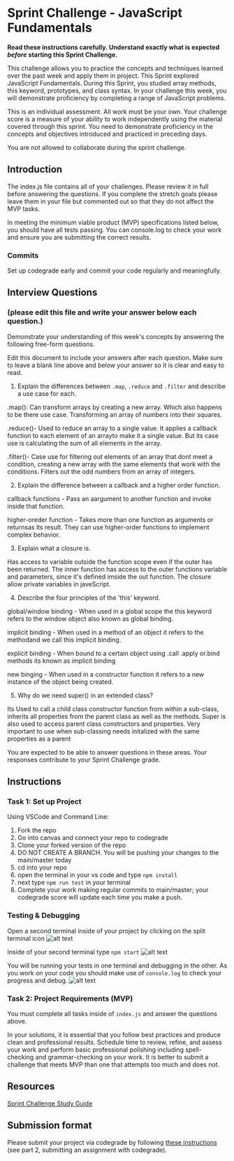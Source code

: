 # Sprint Challenge - JavaScript Fundamentals

**Read these instructions carefully. Understand exactly what is expected _before_ starting this Sprint Challenge.**

This challenge allows you to practice the concepts and techniques learned over the past week and apply them in project. This Sprint explored JavaScript Fundamentals. During this Sprint, you studied array methods, this keyword, prototypes, and class syntax. In your challenge this week, you will demonstrate proficiency by completing a range of JavaScript problems.

This is an individual assessment. All work must be your own. Your challenge score is a measure of your ability to work independently using the material covered through this sprint. You need to demonstrate proficiency in the concepts and objectives introduced and practiced in preceding days.

You are not allowed to collaborate during the sprint challenge. 

## Introduction

The index.js file contains all of your challenges. Please review it in full before answering the questions. If you complete the stretch goals please leave them in your file but commented out so that they do not affect the MVP tasks. 

In meeting the minimum viable product (MVP) specifications listed below, you should have all tests passing. You can console.log to check your work and ensure you are submitting the correct results. 

### Commits

Set up codegrade early and commit your code regularly and meaningfully. 

## Interview Questions
### (please edit this file and write your answer below each question.)
Demonstrate your understanding of this week's concepts by answering the following free-form questions.

Edit this document to include your answers after each question. Make sure to leave a blank line above and below your answer so it is clear and easy to read.

1. Explain the differences between `.map`, `.reduce` and `.filter` and describe a use case for each. 

.map(): Can transform arrays by creating a new array. Which also happens to be there use case. Transforming an array of numbers into their squares.

.reduce()- Used to reduce an array to a single value. It applies a callback function to each element of an arrayto make it a single value. But its case use is calculating the sum of all elements in the array.

.filter()- Case use for filtering out elements of an array that dont meet a condition, creating a new array with the same elements that work with the conditions. Filters out the odd numbers from an array of integers.

2. Explain the difference between a callback and a higher order function.

callback functions - Pass an aargument to another function and invoke inside that function.

higher-oreder function - Takes more than one function as arguments or returnsas its result. They can use higher-order functions to implement complex behavior.

3. Explain what a closure is.

Has access to variable outside the function scope even if the outer has been returned. The inner function has access to the outer functions variable and parameters, since it's defined imside the out function. The closure allow private variables in javeScript.

4. Describe the four principles of the 'this' keyword.

global/window binding - When used in a global scope  the this keyword refers to the window object also known as global binding.

implicit binding - When used in a method of an object it refers to the methodand we call this implicit binding.

explicit binding - When bound to a certain object using .call .apply or.bind methods its known as implicit binding

new binging - When used in a constructor function it refers to a new instance of the object being created.

5. Why do we need super() in an extended class?

Its Used to call a child class constructor function from within a sub-class, inherits all properties from the parent class as well as the methods. Super is also used to access parent class constructors and properties. Very important to use when sub-classing needs initalized with the same properties as a parent

You are expected to be able to answer questions in these areas. Your responses contribute to your Sprint Challenge grade. 

## Instructions

### Task 1: Set up Project

Using VSCode and Command Line:


1. Fork the repo
2. Go into canvas and connect your repo to codegrade
3. Clone your forked version of the repo
4. DO NOT CREATE A BRANCH. You will be pushing your changes to the main/master today
5. cd into your repo
6. open the terminal in your vs code and type `npm install`
7. next type `npm run test` in your terminal
8. Complete your work making regular commits to main/master; your codegrade score will update each time you make a push.


### Testing & Debugging

Open a second terminal inside of your project by clicking on the split terminal icon
![alt text](assets/split_terminal.png "Split Terminal")

Inside of your second terminal type `npm start` 
![alt text](assets/npm_start.png "type npm start")

You will be running your tests in one terminal and debugging in the other. As you work on your code you should make use of `console.log` to check your progress and debug.
![alt text](assets/tests_debug_terminal_final.png "your terminal should look like this")

### Task 2: Project Requirements (MVP)

You must complete all tasks inside of `index.js` and answer the questions above.

In your solutions, it is essential that you follow best practices and produce clean and professional results. Schedule time to review, refine, and assess your work and perform basic professional polishing including spell-checking and grammar-checking on your work. It is better to submit a challenge that meets MVP than one that attempts too much and does not.

## Resources
 
 [Sprint Challenge Study Guide](https://www.notion.so/bloomtech/Unit-1-Sprint-3-Study-Guide-033a9a00659a4ef98c12eb97e49a6110)

## Submission format

Please submit your project via codegrade by following [these instructions](https://bloomtech.notion.site/bloomtech/BloomTech-Git-Flow-Step-by-step-269f68ae3bf64eb689a8328715a179f9) (see part 2, submitting an assignment with codegrade).
